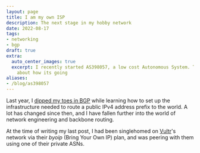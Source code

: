 ```yaml
---
layout: page
title: I am my own ISP
description: The next stage in my hobby network
date: 2022-08-17
tags:
- networking
- bgp
draft: true
extra:
  auto_center_images: true
  excerpt: I recently started AS398057, a low cost Autonomous System. This post talks
    about how its going
aliases:
- /blog/as398057
---
```


Last year, I [dipped my toes in BGP](/blog/amprnet-bgp) while learning how to set up the infrastructure needed to route a public IPv4 address prefix to the world. A lot has changed since then, and I have fallen further into the world of network engineering and backbone routing.

At the time of writing my last post, I had been singlehomed on [Vultr](https://www.vultr.com/)'s network via their *byoip* (Bring Your Own IP) plan, and was peering with them using one of their private ASNs.

